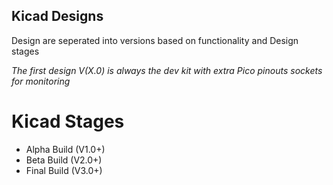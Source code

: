 ## Kicad Designs

Design are seperated into versions based on functionality and Design stages 

*The first design V(X.0) is always the dev kit with extra Pico pinouts sockets for monitoring*

# Kicad Stages
- Alpha Build (V1.0+)
- Beta Build (V2.0+)
- Final Build (V3.0+)
